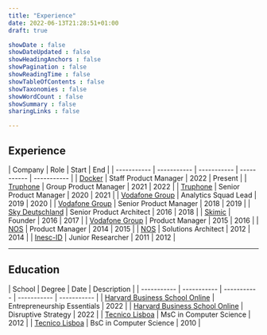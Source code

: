 ```yaml
---
title: "Experience"
date: 2022-06-13T21:28:51+01:00
draft: true

showDate : false
showDateUpdated : false
showHeadingAnchors : false
showPagination : false
showReadingTime : false
showTableOfContents : false
showTaxonomies : false 
showWordCount : false
showSummary : false
sharingLinks : false

---
```


## Experience

<!--img class="customEntitityLogo" src="docker.png"/-->

| Company | Role | Start | End |
| ----------- | ----------- | ----------- | ----------- | ----------- |
| <a href="https://www.docker.com/" target="_blank">Docker</a> | Staff Product Manager | 2022 | Present |
| <a href="https://www.truphone.com/" target="_blank">Truphone</a> | Group Product Manager | 2021 | 2022 |
| <a href="https://www.truphone.com/" target="_blank">Truphone</a> | Senior Product Manager | 2020 | 2021 |
| <a href="https://www.vodafone.com/" target="_blank">Vodafone Group</a> | Analytics Squad Lead | 2019 | 2020 |
| <a href="https://www.vodafone.com/" target="_blank">Vodafone Group</a> | Senior Product Manager | 2018 | 2019 |
| <a href="https://www.sky.de/" target="_blank">Sky Deutschland</a> | Senior Product Architect | 2016 | 2018 |
| <a href="https://skimic.com" target="_blank">Skimic</a> | Founder | 2016 | 2017 |
| <a href="https://www.vodafone.com/" target="_blank">Vodafone Group</a> | Product Manager | 2015 | 2016 |
| <a href="https://www.nos.pt" target="_blank">NOS</a> | Product Manager | 2014 | 2015 |
| <a href="https://www.nos.pt" target="_blank">NOS</a> | Solutions Architect | 2012 | 2014 |
| <a href="https://www.inesc-id.pt/" target="_blank">Inesc-ID</a> | Junior Researcher | 2011 | 2012 |


---

## Education

| School | Degree | Date | Description |
| ----------- | ----------- | ----------- | ----------- | ----------- |
| <a href="https://online.hbs.edu/" target="_blank">Harvard Business School Online</a> | Entrepreneurship Essentials | 2022 |
| <a href="https://online.hbs.edu/" target="_blank">Harvard Business School Online</a> | Disruptive Strategy | 2022 |
| <a href="https://tecnico.ulisboa.pt/en/" target="_blank">Tecnico Lisboa</a> | MsC in Computer Science | 2012 |
| <a href="https://tecnico.ulisboa.pt/en/" target="_blank">Tecnico Lisboa</a> | BsC in Computer Science | 2010 |